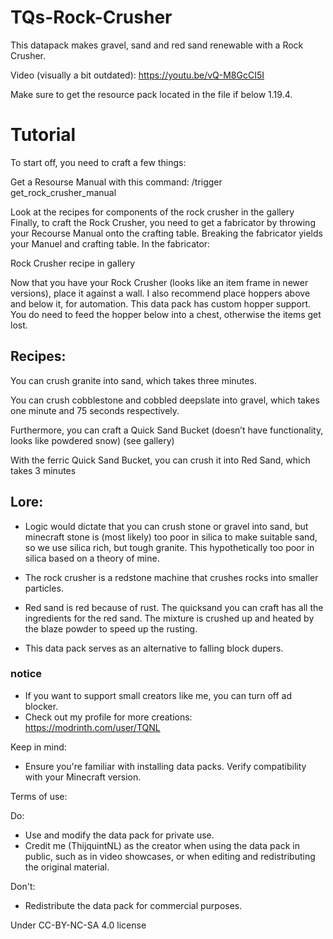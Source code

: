 # TQs-Rock-Crusher
This datapack makes gravel, sand and red sand renewable with a Rock Crusher.

Video (visually a bit outdated): https://youtu.be/vQ-M8GcCI5I

Make sure to get the resource pack located in the file if below 1.19.4.

# Tutorial

To start off, you need to craft a few things:

Get a Resourse Manual with this command: /trigger get_rock_crusher_manual

Look at the recipes for components of the rock crusher in the gallery
Finally, to craft the Rock Crusher, you need to get a fabricator by throwing your Recourse Manual onto the crafting table. Breaking the fabricator yields your Manuel and crafting table. In the fabricator:

Rock Crusher recipe in gallery

Now that you have your Rock Crusher (looks like an item frame in newer versions), place it against a wall. I also recommend place hoppers above and below it, for automation. This data pack has custom hopper support. You do need to feed the hopper below into a chest, otherwise the items get lost. 


## Recipes:

You can crush granite into sand, which takes three minutes.

You can crush cobblestone and cobbled deepslate into gravel, which takes one minute and 75 seconds respectively.

Furthermore, you can craft a Quick Sand Bucket (doesn’t have functionality, looks like powdered snow) (see gallery)

With the ferric Quick Sand Bucket, you can crush it into Red Sand, which takes 3 minutes



## Lore:

- Logic would dictate that you can crush stone or gravel into sand, but minecraft stone is (most likely) too poor in silica to make suitable sand, so we use silica rich, but tough granite.  This hypothetically too poor in silica based on a theory of mine.

- The rock crusher is a redstone machine that crushes rocks into smaller particles.

- Red sand is red because of rust. The quicksand you can craft has all the ingredients for the red sand. The mixture is crushed up and heated by the blaze powder to speed up the rusting.

- This data pack serves as an alternative to falling block dupers.

### notice
- If you want to support small creators like me, you can turn off ad blocker.
- Check out my profile for more creations: https://modrinth.com/user/TQNL

Keep in mind:
- Ensure you're familiar with installing data packs.
Verify compatibility with your Minecraft version.

Terms of use:

Do:
- Use and modify the data pack for private use.
- Credit me (ThijquintNL) as the creator when using the data pack in public, such as in video showcases, or when editing and redistributing the original material.

Don't:
- Redistribute the data pack for commercial purposes.


Under CC-BY-NC-SA 4.0 license
